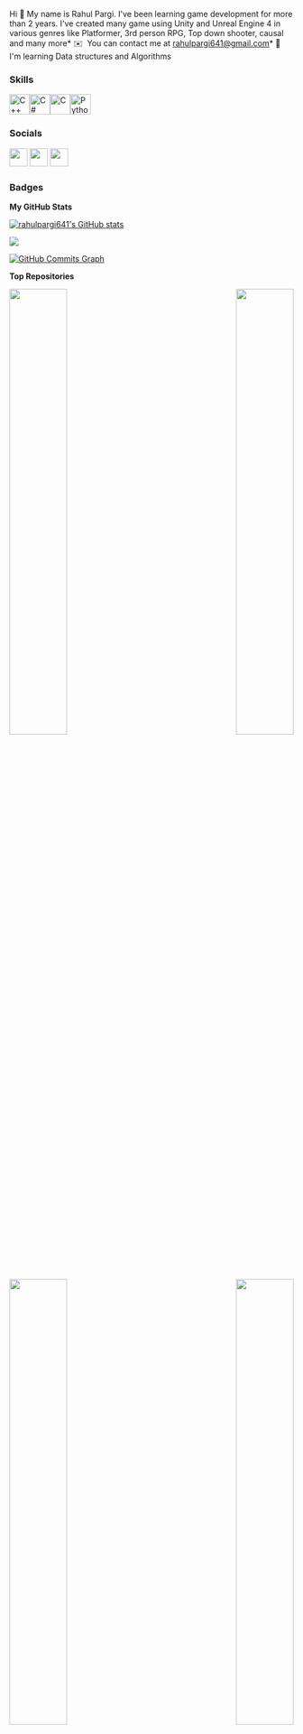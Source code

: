 Hi 👋 My name is Rahul Pargi. I've been learning game development for more than 2 years. I've created many game using Unity and Unreal Engine 4 in various genres like Platformer, 3rd person RPG, Top down shooter, causal and many more* ✉️  You can contact me at [rahulpargi641@gmail.com](mailto:rahulpargi641@gmail.com)* 🧠  I'm learning Data structures and Algorithms
### Skills


<p align="left">
<a href="https://docs.microsoft.com/en-us/cpp/?view=msvc-170" target="_blank" rel="noreferrer"><img src="https://raw.githubusercontent.com/danielcranney/readme-generator/main/public/icons/skills/cplusplus-colored.svg" width="36" height="36" alt="C++" /></a><a href="https://docs.microsoft.com/en-us/dotnet/csharp/" target="_blank" rel="noreferrer"><img src="https://raw.githubusercontent.com/danielcranney/readme-generator/main/public/icons/skills/csharp-colored.svg" width="36" height="36" alt="C#" /></a><a href="https://docs.microsoft.com/en-us/cpp/?view=msvc-170" target="_blank" rel="noreferrer"><img src="https://raw.githubusercontent.com/danielcranney/readme-generator/main/public/icons/skills/c-colored.svg" width="36" height="36" alt="C" /></a><a href="https://www.python.org/" target="_blank" rel="noreferrer"><img src="https://raw.githubusercontent.com/danielcranney/readme-generator/main/public/icons/skills/python-colored.svg" width="36" height="36" alt="Python" /></a></p>

### Socials<p align="left"> <a href="https://discord.com/users/rahulpargi641" target="_blank" rel="noreferrer"><img src="https://raw.githubusercontent.com/danielcranney/readme-generator/main/public/icons/socials/discord.svg" width="32" height="32" /></a> <a href="https://www.github.com/rahulpargi641" target="_blank" rel="noreferrer"><img src="https://raw.githubusercontent.com/danielcranney/readme-generator/main/public/icons/socials/github.svg" width="32" height="32" /></a> <a href="https://www.linkedin.com/in/rahulpargi641" target="_blank" rel="noreferrer"><img src="https://raw.githubusercontent.com/danielcranney/readme-generator/main/public/icons/socials/linkedin.svg" width="32" height="32" /></a></p>

### Badges

<b>My GitHub Stats</b>

<a href="http://www.github.com/rahulpargi641"><img src="https://github-readme-stats.vercel.app/api?username=rahulpargi641&show_icons=true&hide=&count_private=true&title_color=0891b2&text_color=ffffff&icon_color=0891b2&bg_color=1c1917&hide_border=true&show_icons=true" alt="rahulpargi641's GitHub stats" /></a>

<a href="http://www.github.com/rahulpargi641"><img src="https://github-readme-streak-stats.herokuapp.com/?user=rahulpargi641&stroke=ffffff&background=1c1917&ring=0891b2&fire=0891b2&currStreakNum=ffffff&currStreakLabel=0891b2&sideNums=ffffff&sideLabels=ffffff&dates=ffffff&hide_border=true" /></a>

<a href="http://www.github.com/rahulpargi641"><img src="https://github-readme-activity-graph.cyclic.app/graph?username=rahulpargi641&bg_color=1c1917&color=ffffff&line=0891b2&point=ffffff&area_color=1c1917&area=true&hide_border=true&custom_title=GitHub%20Commits%20Graph" alt="GitHub Commits Graph" /></a>

<b>Top Repositories</b>

<div width="100%" align="center"><a href="https://github.com/rahulpargi641/3rd-Person-RPG" align="left"><img align="left" width="45%" src="https://github-readme-stats.vercel.app/api/pin/?username=rahulpargi641&repo=3rd-Person-RPG&title_color=0891b2&text_color=ffffff&icon_color=0891b2&bg_color=1c1917&hide_border=true&locale=en" /></a><a href="https://github.com/rahulpargi641/Endless-Runner" align="right"><img align="right" width="45%" src="https://github-readme-stats.vercel.app/api/pin/?username=rahulpargi641&repo=Endless-Runner&title_color=0891b2&text_color=ffffff&icon_color=0891b2&bg_color=1c1917&hide_border=true&locale=en" /></a></div><br /><br /><br /><br /><br /><br /><br />

<br /><br /><br /><br /><br />

<div width="100%" align="center"><a href="https://github.com/rahulpargi641/Realm-Rush" align="left"><img align="left" width="45%" src="https://github-readme-stats.vercel.app/api/pin/?username=rahulpargi641&repo=Realm-Rush&title_color=0891b2&text_color=ffffff&icon_color=0891b2&bg_color=1c1917&hide_border=true&locale=en" /></a><a href="https://github.com/rahulpargi641/TileVania" align="right"><img align="right" width="45%" src="https://github-readme-stats.vercel.app/api/pin/?username=rahulpargi641&repo=TileVania&title_color=0891b2&text_color=ffffff&icon_color=0891b2&bg_color=1c1917&hide_border=true&locale=en" /></a></div>
